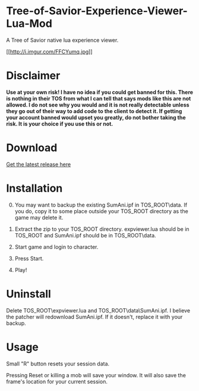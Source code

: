 # Tree-of-Savior-Experience-Viewer-Lua-Mod

A Tree of Savior native lua experience viewer.

[[http://i.imgur.com/FFCYumq.jpg]]

# Disclaimer

**Use at your own risk! I have no idea if you could get banned for this. There is nothing in their TOS from what I can tell that says mods like this are not allowed. I do not see why you would and it is not really detectable unless they go out of their way to add code to the client to detect it. If getting your account banned would upset you greatly, do not bother taking the risk. It is your choice if you use this or not.**

# Download

[Get the latest release here](https://github.com/Excrulon/Tree-of-Savior-Experience-Viewer-Lua-Mod/releases)

# Installation

0. You may want to backup the existing SumAni.ipf in TOS_ROOT\data. If you do, copy it to some place outside your TOS_ROOT directory as the game may delete it.

1. Extract the zip to your TOS_ROOT directory. expviewer.lua should be in TOS_ROOT and SumAni.ipf should be in TOS_ROOT\data.

2. Start game and login to character.

3. Press Start.

4. Play!

# Uninstall

Delete TOS_ROOT\expviewer.lua and TOS_ROOT\data\SumAni.ipf. I believe the patcher will redownload SumAni.ipf. If it doesn't, replace it with your backup.

# Usage

Small "R" button resets your session data.

Pressing Reset or killing a mob will save your window. It will also save the frame's location for your current session.
